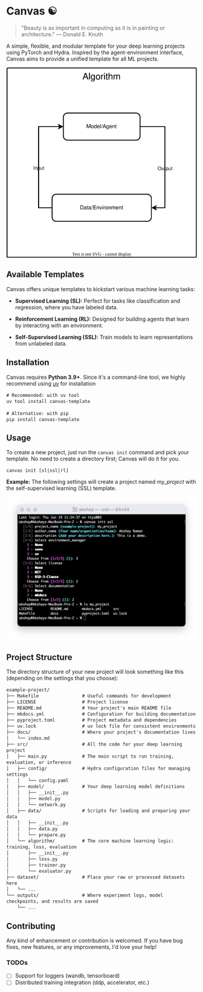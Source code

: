 # Canvas ☯︎

> "Beauty is as important in computing as it is in painting or architecture." — Donald E. Knuth

A simple, flexible, and modular template for your deep learning projects using PyTorch and Hydra. Inspired by the agent-environment interface, Canvas aims to provide a unified template for all ML projects.

![Canvas Architecture](https://raw.githubusercontent.com/ramanakshay/canvas/main/docs/images/architecture.svg)

## Available Templates

Canvas offers unique templates to kickstart various machine learning tasks:

* **Supervised Learning (SL):** Perfect for tasks like classification and regression, where you have labeled data.

* **Reinforcement Learning (RL):**  Designed for building agents that learn by interacting with an environment.

* **Self-Supervised Learning (SSL):** Train models to learn representations from unlabeled data.

## Installation

Canvas requires **Python 3.9+**. Since it's a command-line tool, we highly recommend using [uv](https://docs.astral.sh/uv/) for installation

```
# Recommended: with uv tool
uv tool install canvas-template

# Alternative: with pip
pip install canvas-template
```

## Usage

To create a new project, just run the `canvas init` command and pick your template. No need to create a directory first; Canvas will do it for you.

```
canvas init [sl|ssl|rl]
```

**Example:** The following settings will create a project named *my_project* with the self-supervised learning (SSL) template.

![Canvas Demo](https://raw.githubusercontent.com/ramanakshay/canvas/main/docs/images/canvas_demo.png)

## Project Structure

The directory structure of your new project will look something like this (depending on the settings that you choose):

```
example-project/
├── Makefile                # Useful commands for development
├── LICENSE                 # Project license
├── README.md               # Your project's main README file
├── mkdocs.yml              # Configuration for building documentation
├── pyproject.toml          # Project metadata and dependencies
├── uv.lock                 # uv lock file for consistent environments
├── docs/                   # Where your project's documentation lives
│   └── index.md
├── src/                    # All the code for your deep learning project
│   ├── main.py             # The main script to run training, evaluation, or inference
│   ├── config/             # Hydra configuration files for managing settings
│   │   └── config.yaml
│   ├── model/              # Your deep learning model definitions
│   │   ├── __init__.py
│   │   ├── model.py
│   │   └── network.py
│   ├── data/               # Scripts for loading and preparing your data
│   │   ├── __init__.py
│   │   ├── data.py
│   │   └── prepare.py
│   └── algorithm/          # The core machine learning logic: training, loss, evaluation
│       ├── __init__.py
│       ├── loss.py
│       ├── trainer.py
│       └── evaluator.py
├── dataset/                # Place your raw or processed datasets here
│   └── ...
└── outputs/                # Where experiment logs, model checkpoints, and results are saved
    └── ...
```

## Contributing

Any kind of enhancement or contribution is welcomed. If you have bug fixes, new features, or any improvements, I'd love your help!

### TODOs

- [ ] Support for loggers (wandb, tensorboard)
- [ ] Distributed training integration (ddp, accelerator, etc.)
